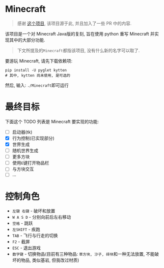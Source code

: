 # Minecraft
> 感谢 [这个项目](https://github.com/fogleman/Minecraft), 该项目源于此, 并且加入了一些 PR 中的内容.

该项目是一个对 Minecraft Java版的复刻, 旨在使用 python 重写 Minecraft 并实现其中的大部分功能.
> 下文所提及的`Minecraft`都指该项目, 没有什么新的名字可以取了.

要游玩 Minecraft, 请先下载依赖项:
```shell
pip install -U pyglet kytten
# 其中, kytten 尚未使用, 是可选的
```

然后, 输入: `./Minecraft`即可运行

# 最终目标
下面这个 TODO 列表是 Minecraft 要实现的功能:

- [ ] 启动器(tk)
- [x] 行为控制(已实现部分)
- [x] 世界生成
- [ ] 随机世界生成
- [ ] 更多方块
- [ ] 使用`E`键打开物品栏
- [ ] 与方块交互
- [ ] ...

# 控制角色

- `左键 右键` - 破坏和放置
- `W A S D` - 分别向前后左右移动
- `空格` - 跳跃
- `左SHIFT` - 疾跑
- `TAB` - 飞行与行走的切换
- `F2` - 截屏
- `ESC` - 退出游戏
- `数字键` - 切换物品(目前有三种物品: `草方块, 沙子, 砖块`和一种无法放置, 不能破坏的物品, 类似基岩, 但我改过材质)
